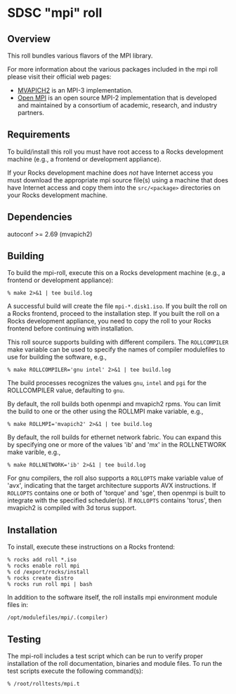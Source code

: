 # SDSC "mpi" roll

## Overview

This roll bundles various flavors of the MPI library.

For more information about the various packages included in the mpi roll please visit their official web pages:

- <a href="http://mvapich.cse.ohio-state.edu/overview/mvapich2/"
target="_blank">MVAPICH2</a> is an MPI-3 implementation.
- <a href="http://www.open-mpi.org" target="_blank">Open MPI</a> is an open
source MPI-2 implementation that is developed and maintained by a consortium of
academic, research, and industry partners.


## Requirements

To build/install this roll you must have root access to a Rocks development
machine (e.g., a frontend or development appliance).

If your Rocks development machine does *not* have Internet access you must
download the appropriate mpi source file(s) using a machine that does
have Internet access and copy them into the `src/<package>` directories on your
Rocks development machine.


## Dependencies

autoconf >= 2.69 (mvapich2)


## Building

To build the mpi-roll, execute this on a Rocks development
machine (e.g., a frontend or development appliance):

```shell
% make 2>&1 | tee build.log
```

A successful build will create the file `mpi-*.disk1.iso`.  If you built the
roll on a Rocks frontend, proceed to the installation step. If you built the
roll on a Rocks development appliance, you need to copy the roll to your Rocks
frontend before continuing with installation.

This roll source supports building with different compilers.  The
`ROLLCOMPILER` make variable can be used to specify the names of compiler
modulefiles to use for building the software, e.g., 

```shell
% make ROLLCOMPILER='gnu intel' 2>&1 | tee build.log
```

The build processes recognizes the values `gnu`, `intel` and `pgi` for the
ROLLCOMPILER value, defaulting to `gnu`.

By default, the roll builds both openmpi and mvapich2 rpms.  You can limit the
build to one or the other using the ROLLMPI make variable, e.g.,

```shell
% make ROLLMPI='mvapich2' 2>&1 | tee build.log
```

By default, the roll builds for ethernet network fabric.  You can expand this
by specifying one or more of the values 'ib' and 'mx' in the ROLLNETWORK make
varible, e.g.,


```shell
% make ROLLNETWORK='ib' 2>&1 | tee build.log
```

For gnu compilers, the roll also supports a `ROLLOPTS` make variable value of
'avx', indicating that the target architecture supports AVX instructions.
If `ROLLOPTS` contains one or both of 'torque' and 'sge', then openmpi is built
to integrate with the specified scheduler(s).  If `ROLLOPTS` contains 'torus',
then mvapich2 is compiled with 3d torus support.


## Installation

To install, execute these instructions on a Rocks frontend:

```shell
% rocks add roll *.iso
% rocks enable roll mpi
% cd /export/rocks/install
% rocks create distro
% rocks run roll mpi | bash
```

In addition to the software itself, the roll installs mpi environment
module files in:

```shell
/opt/modulefiles/mpi/.(compiler)
```


## Testing

The mpi-roll includes a test script which can be run to verify proper
installation of the roll documentation, binaries and module files. To
run the test scripts execute the following command(s):

```shell
% /root/rolltests/mpi.t 
```
